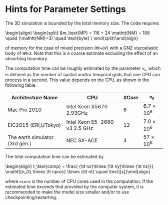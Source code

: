 # Hints for Parameter Settings

The 3D simulation is bounded by the total memory size. The code requires

\begin{align}
\begin{split}
    &m_\text{MP} = 116 + 24 \mathtt{NM} = 188 \quad (\mathtt{NM}=3) \quad \text{byte} \\
\end{split}\end{align}

of memory for the case of mixed precision
(`MP=DP`) with a GNZ viscoelastic body of `NM=3`. Note that this is a
coarse estimate excluding the effect of an absorbing boundary.

The computation time can be roughly estimated by the parameter
$\mathtt{n_G}$, which is defined as the number of spatial and/or
temporal grids that one CPU can process in a second. This value depends
on the CPU, as shown in the following table. 

| Architecture Name              | CPU                           | \#Core | $\mathtt{n_G}$      |
| ------------------------------ | ----------------------------- | ------ | ------------------- |
| Mac Pro 2010                   | Intel Xeon X5670 2.93GHz      | 6      | $6.7 \times 10^{6}$ |
| EIC2015 (ERI,UTokyo)           | Intel Xeon E5-2680 v3 2.5 GHz | 12     | $7.0 \times 10^{6}$ |
| The earth simulator (3rd gen.) | NEC SX-ACE                    | 4      | $57 \times 10^{6}$  |

The total computation time can be estimated by 

\begin{align}
    t_\text{comp} = \frac{ {\tt nx}\times {\tt ny}\times {\tt nz}}{ \mathtt{n_G} \times \tt nproc} \times {\tt nt}
    \quad \text{[s]}\end{align}

where `ncore` is the number of
CPU cores used in the computation. If the estimated time exceeds that
provided by the computer system, it is recommended to make the model
size smaller and/or to use checkpointing/restarting.


